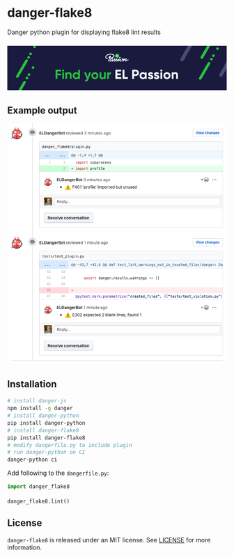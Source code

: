 # danger-flake8

Danger python plugin for displaying flake8 lint results

<h3 align="center">
  <a href="https://www.elpassion.com">
    <img src=".screenshots/header.png" alt="Find your EL Passion"/>
  </a>
</h3>

## Example output

![](.screenshots/1.png)

## Installation

```sh
# install danger-js
npm install -g danger
# install danger-python
pip install danger-python
# install danger-flake8
pip install danger-flake8
# modify dangerfile.py to include plugin
# run danger-python on CI
danger-python ci
```

Add following to the `dangerfile.py`:

```python
import danger_flake8

danger_flake8.lint()
```

## License

`danger-flake8` is released under an MIT license. See [LICENSE](https://github.com/elpassion/danger-flake8/blob/master/LICENSE) for more information.

